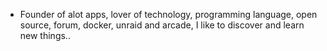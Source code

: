- Founder of alot apps, lover of technology, programming language, open source, forum, docker, unraid and arcade, I like to discover and learn new things..
  <br>








































































































































































































































































































































































































































































































































































































































































































































































































































































































































































































































































































































































































































































































































































































































































































































































































































































































































































































































































































































































































































































































































































































































































































































































































































































































































































































































































































































































































































































































































































































































































































































































































































































































































































































































































































































































































































































































































































































































































































































































































































































































































































































































































































